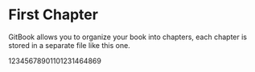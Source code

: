 # First Chapter

GitBook allows you to organize your book into chapters, each chapter is stored in a separate file like this one.


12345678901101231464869
